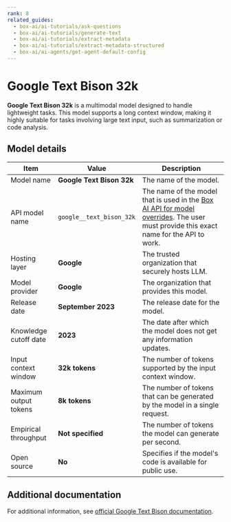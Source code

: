```yaml
---
rank: 8
related_guides:
  - box-ai/ai-tutorials/ask-questions
  - box-ai/ai-tutorials/generate-text
  - box-ai/ai-tutorials/extract-metadata
  - box-ai/ai-tutorials/extract-metadata-structured
  - box-ai/ai-agents/get-agent-default-config
---
```


# Google Text Bison 32k

**Google Text Bison 32k** is a multimodal model designed to handle lightweight tasks. This model supports a long context window, making it highly suitable for tasks involving large text input, such as summarization or code analysis. 

## Model details

| Item  | Value | Description |
|-----------|----------|----------|
|Model name|**Google Text Bison 32k**| The name of the model. | 
|API model name|`google__text_bison_32k`| The name of the model that is used in the [Box AI API for model overrides][overrides]. The user must provide this exact name for the API to work. |
|Hosting layer| **Google** | The trusted organization that securely hosts LLM. |
|Model provider|**Google**| The organization that provides this model. |
|Release date|**September 2023** | The release date for the model.|
|Knowledge cutoff date| **2023**| The date after which the model does not get any information updates. |
|Input context window |**32k tokens**| The number of tokens supported by the input context window.| 
|Maximum output tokens |**8k tokens** |The number of tokens that can be generated by the model in a single request.| 
|Empirical throughput| **Not specified** | The number of tokens the model can generate per second.|
|Open source | **No** | Specifies if the model's code is available for public use.|

## Additional documentation

For additional information, see [official Google Text Bison documentation][vertex-text-models].

[vertex-text-models]: https://cloud.google.com/vertex-ai/generative-ai/docs/model-reference/text
[overrides]: g://box-ai/ai-agents/ai-agent-overrides